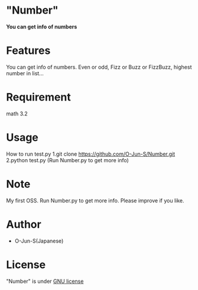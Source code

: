 # "Number"
**You can get info of numbers**

# Features
You can get info of numbers.
Even or odd, Fizz or Buzz or FizzBuzz, highest number in list...

# Requirement
math 3.2

# Usage
How to run test.py
1.git clone https://github.com/O-Jun-S/Number.git
2.python test.py
(Run Number.py to get more info)

# Note
My first OSS.
Run Number.py to get more info.
Please improve if you like.

# Author
* O-Jun-S(Japanese)

# License
"Number" is under [GNU license](https://en.wikipedia.org/wiki/GNU_General_Public_License)
